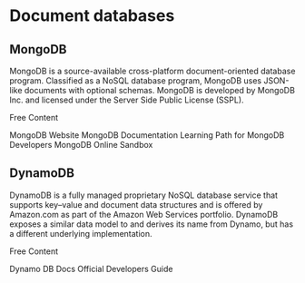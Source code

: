 # Document databases

## MongoDB

MongoDB is a source-available cross-platform document-oriented database program. Classified as a NoSQL database program, MongoDB uses JSON-like documents with optional schemas. MongoDB is developed by MongoDB Inc. and licensed under the Server Side Public License (SSPL).

<ResourceGroupTitle>Free Content</ResourceGroupTitle>

<BadgeLink badgeText='Official Website' colorScheme='blue' href='https://www.mongodb.com/'>MongoDB Website</BadgeLink>
<BadgeLink badgeText='Official Documentation' colorScheme='blue' href='https://docs.mongodb.com/'>MongoDB Documentation</BadgeLink>
<BadgeLink badgeText='Courses' colorScheme='green' href='https://university.mongodb.com/learning_paths/developer'>Learning Path for MongoDB Developers</BadgeLink>
<BadgeLink badgeText='Sandbox' colorScheme='yellow' href='https://mongoplayground.net/'>MongoDB Online Sandbox</BadgeLink>

## DynamoDB

DynamoDB is a fully managed proprietary NoSQL database service that supports key–value and document data structures and is offered by Amazon.com as part of the Amazon Web Services portfolio. DynamoDB exposes a similar data model to and derives its name from Dynamo, but has a different underlying implementation.

<ResourceGroupTitle>Free Content</ResourceGroupTitle>

<BadgeLink badgeText='Official Website' colorScheme='blue' href='https://docs.aws.amazon.com/dynamodb/index.html'>Dynamo DB Docs</BadgeLink>
<BadgeLink badgeText='Develpers Guide' colorScheme='blue' href='https://docs.aws.amazon.com/amazondynamodb/latest/developerguide/Introduction.html'>Official Developers Guide</BadgeLink>

